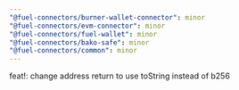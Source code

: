 ```yaml
---
"@fuel-connectors/burner-wallet-connector": minor
"@fuel-connectors/evm-connector": minor
"@fuel-connectors/fuel-wallet": minor
"@fuel-connectors/bako-safe": minor
"@fuel-connectors/common": minor
---
```


feat!: change address return to use toString instead of b256
